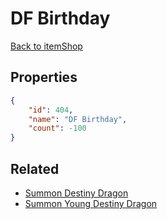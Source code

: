 # DF Birthday

<no description available>

[Back to itemShop](../item-shops.md)

## Properties

```json
{
    "id": 404,
    "name": "DF Birthday",
    "count": -100
}
```

## Related

- [Summon Destiny Dragon](../items/14046-summon-destiny-dragon.md)
- [Summon Young Destiny Dragon](../items/14047-summon-young-destiny-dragon.md)

